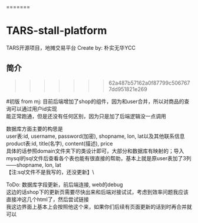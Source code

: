 
=======
# TARS-stall-platform
TARS开源项目，地摊交易平台
Create by: 朴实无华YCC

## 简介
>>>>>>> 62a487b57162a0f87799c5067677dd951821e269
>
#初版
from mj: 目前后端增加了shop的组件，因为和user合并，所以对商品的查询可以通过用户id实现\
能正常跑通，但是还没有任何区别，因为只是加了后端逻辑没一点调用

数据库方面主要的构思是\
user表:id, username, password(加密), shopname, lon, lat以及其他联系信息\
product表:id, title(名字), content(描述), price\
具体的话参照domain文件夹下的类设计即可，大部分和数据库有映射的；导入mysql的sql文件后查看各个表也能有很直接的帮助，基本上就是原user表加了3列——shopname, lon, lat\
【注:sql文件不是我写的，还没更新】\

ToDo: 数据库字段更新，前后端连接, web的debug\
这边的话shop下的更新页需要尽快出来和后端对接试试，考虑到效率问题我应该直接冲这几个html了，然后尝试链接\
我这边界面上基本上会按照他这个来，如果你们后续有页面更新的话到时再合并就可以
